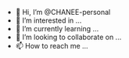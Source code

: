- 👋 Hi, I’m @CHANEE-personal
- 👀 I’m interested in ...
- 🌱 I’m currently learning ...
- 💞️ I’m looking to collaborate on ...
- 📫 How to reach me ...

<!---
CHANEE-personal/CHANEE-personal is a ✨ special ✨ repository because its `README.md` (this file) appears on your GitHub profile.
You can click the Preview link to take a look at your changes.
--->
